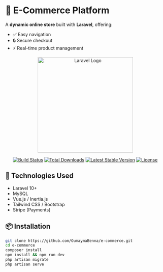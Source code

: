 # 🛒 E-Commerce Platform

A **dynamic online store** built with **Laravel**, offering:  
- ✅ Easy navigation  
- 🔒 Secure checkout  
- ⚡ Real-time product management  

<p align="center">
  <a href="https://laravel.com" target="_blank">
    <img src="https://raw.githubusercontent.com/laravel/art/master/logo-lockup/5%20SVG/2%20CMYK/1%20Full%20Color/laravel-logolockup-cmyk-red.svg" width="300" alt="Laravel Logo">
  </a>
</p>

<p align="center">
  <a href="https://github.com/OumaymaBenna/e-commerce/actions"><img src="https://github.com/OumaymaBenna/e-commerce/workflows/tests/badge.svg" alt="Build Status"></a>
  <a href="https://packagist.org/packages/laravel/framework"><img src="https://img.shields.io/packagist/dt/laravel/framework" alt="Total Downloads"></a>
  <a href="https://packagist.org/packages/laravel/framework"><img src="https://img.shields.io/packagist/v/laravel/framework" alt="Latest Stable Version"></a>
  <a href="https://packagist.org/packages/laravel/framework"><img src="https://img.shields.io/packagist/l/laravel/framework" alt="License"></a>
</p>

## 🚀 Technologies Used
- Laravel 10+  
- MySQL  
- Vue.js / Inertia.js  
- Tailwind CSS / Bootstrap  
- Stripe (Payments)  

## 📦 Installation
```bash
git clone https://github.com/OumaymaBenna/e-commerce.git
cd e-commerce
composer install
npm install && npm run dev
php artisan migrate
php artisan serve

